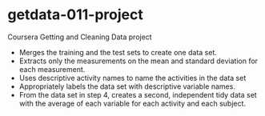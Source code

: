# getdata-011-project
Coursera Getting and Cleaning Data project

* Merges the training and the test sets to create one data set.  
* Extracts only the measurements on the mean and standard deviation for each measurement.   
* Uses descriptive activity names to name the activities in the data set  
* Appropriately labels the data set with descriptive variable names.  
* From the data set in step 4, creates a second, independent tidy data set with the average of each variable for each activity and each subject.  
